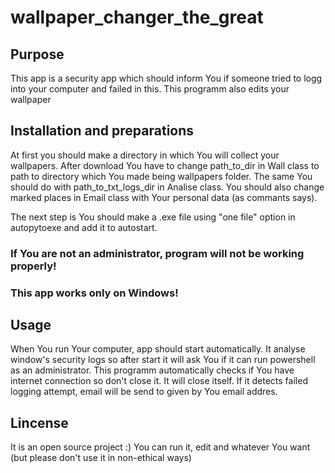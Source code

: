# wallpaper_changer_the_great
## Purpose
This app is a security app which should inform You if someone tried to logg into your computer and failed in this. This programm also edits your wallpaper
## Installation and preparations
At first you should make a directory in which You will collect your wallpapers. After download You have to change path_to_dir in Wall class to path to directory which
You made being wallpapers folder. The same You should do with path_to_txt_logs_dir in Analise class.
You should also change marked places in Email class with Your personal data (as commants says).

The next step is You should make a .exe file using "one file" option in autopytoexe and add it to autostart.
### If You are not an administrator, program will not be working properly!
### This app works only on Windows!

## Usage
When You run Your computer, app should start automatically. It analyse window's security logs so after start it will ask You if it can run powershell as an administrator.
This programm automatically checks if You have internet connection so don't close it. It will close itself. If it detects failed logging attempt, email will be send
to given by You email addres.

## Lincense
It is an open source project :)
You can run it, edit and whatever You want (but please don't use it in non-ethical ways)

